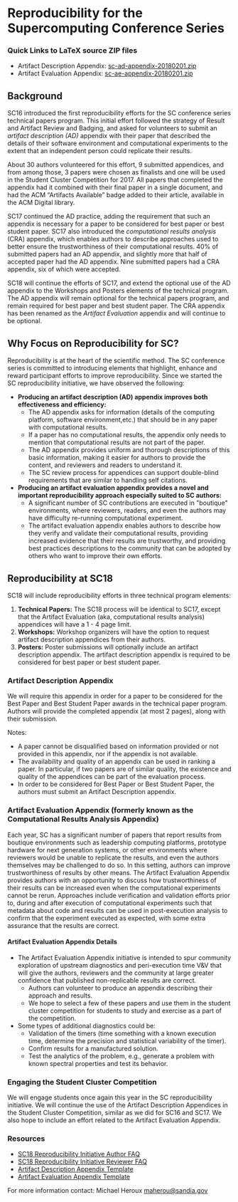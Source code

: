 # Reproducibility for the Supercomputing Conference Series

### Quick Links to LaTeX source ZIP files

- Artifact Description Appendix: [sc-ad-appendix-20180201.zip](https://collegeville.github.io/sc-reproducibility/sc-ad-appendix-20180201.zip)
- Artifact Evaluation Appendix: [sc-ae-appendix-20180201.zip](https://collegeville.github.io/sc-reproducibility/sc-ae-appendix-20180201.zip)


## Background
SC16 introduced the first reproducibility efforts for the SC conference series technical papers program. This initial effort followed the strategy of Result and Artifact Review and Badging, and asked for volunteers to submit an _artifact description (AD)_ appendix with their paper that described the details of their software environment and computational experiments to the extent that an independent person could replicate their results.

About 30 authors volunteered for this effort, 9 submitted appendices, and from among those, 3 papers were chosen as finalists and one will be used in the Student Cluster Competition for 2017. All papers that completed the appendix had it combined with their final paper in a single document, and had the ACM “Artifacts Available” badge added to their article, available in the ACM Digital library.

SC17 continued the AD practice, adding the requirement that such an appendix is necessary for a paper to be considered for best paper or best student paper.  SC17 also introduced the _computational results analysis_ (CRA) appendix, which enables authors to describe approaches used to better ensure the trustworthiness of their computational results.  40% of submitted papers had an AD appendix, and slightly more that half of accepted paper had the AD appendix.  Nine submitted papers had a CRA appendix, six of which were accepted.

SC18 will continue the efforts of SC17, and extend the optional use of the AD appendix to the Workshops and Posters elements of the technical program.  The AD appendix will remain optional for the technical papers program, and remain required for best paper and best student paper.  The CRA appendix has been renamed as the _Artifact Evaluation_ appendix and will continue to be optional.

## Why Focus on Reproducibility for SC?

Reproducibility is at the heart of the scientific method.  The SC conference series is committed to introducing elements that highlight, enhance and reward participant efforts to improve reproducibility.  Since we started the SC reproducibility initiative, we have observed the following:
- **Producing an artifact description (AD) appendix improves both effectiveness and efficiency:** 
  - The AD appendix asks for information (details of the computing platform, software environment,etc.) that should be in any paper with computational results.  
  - If a paper has no computational results, the appendix only needs to mention that computational results are not part of the paper.  
  - The AD appendix provides uniform and thorough descriptions of this basic information, making it easier for authors to provide the content, and reviewers and readers to understand it.
  - The SC review process for appendices can support double-blind requirements that are similar to handling self citations.
- **Producing an artifact evaluation appendix provides a novel and important reproducibility approach especially suited to SC authors:**
  - A significant number of SC contributions are executed in "boutique" environments, where reviewers, readers, and even the authors may have difficulty re-running computational experiment.
  - The artifact evaluation appendix enables authors to describe how they verify and validate their computational results, providing increased evidence that their results are trustworthy, and providing best practices descriptions to the community that can be adopted by others who want to improve their own efforts.
 
## Reproducibility at SC18

SC18 will include reproducibility efforts in three technical program elements:
1. **Technical Papers:** The SC18 process will be identical to SC17, except that the Artifact Evaluation (aka, computational results analysis) appendices will have a 1 - 4 page limit.
2. **Workshops:** Workshop organizers will have the option to request artifact description appendices from their authors.
3. **Posters:** Poster submissions will optionally include an artifact description appendix.  The artifact description appendix is required to be considered for best paper or best student paper.

### Artifact Description Appendix

We will require this appendix in order for a paper to be considered for the Best Paper and Best Student Paper awards in the technical paper program. Authors will provide the completed appendix (at most 2 pages), along with their submission.

Notes:

- A paper cannot be disqualified based on information provided or not provided in this appendix, nor if the appendix is not available.
- The availability and quality of an appendix can be used in ranking a paper. In particular, if two papers are of similar quality, the existence and quality of the appendices can be part of the evaluation process.
- In order to be considered for Best Paper or Best Student Paper, the authors must submit an Artifact Description appendix.

### Artifact Evaluation Appendix (formerly known as the Computational Results Analysis Appendix)
Each year, SC has a significant number of papers that report results from boutique environments such as leadership computing platforms, prototype hardware for next generation systems, or other environments where reviewers would be unable to replicate the results, and even the authors themselves may be challenged to do so. In this setting, authors can improve trustworthiness of results by other means. The Artifact Evaluation Appendix provides authors with an opportunity to discuss how trustworthiness of their results can be increased even when the computational experiments cannot be rerun. Approaches include verification and validation efforts prior to, during and after execution of computational experiments such that metadata about code and results can be used in post-execution analysis to confirm that the experiment executed as expected, with some extra assurance that the results are correct.

#### Artifact Evaluation Appendix Details
- The Artifact Evaluation Appendix initiative is intended to spur community exploration of upstream diagnostics and peri-execution time V&V that will give the authors, reviewers and the community at large greater confidence that published non-replicable results are correct.
  - Authors can volunteer to produce an appendix describing their approach and results.
  - We hope to select a few of these papers and use them in the student cluster competition for students to study and exercise as a part of the competition.
- Some types of additional diagnostics could be:
  - Validation of the timers (time something with a known execution time, determine the precision and statistical variability of the timer).
  - Confirm results for a manufactured solution.
  - Test the analytics of the problem, e.g., generate a problem with known spectral properties and test its behavior.

### Engaging the Student Cluster Competition
We will engage students once again this year in the SC reproducibility initiative. We will continue the use of the Artifact Description Appendices in the Student Cluster Competition, similar as we did for SC16 and SC17. We also hope to include an effort related to the Artifact Evaluation Appendix.

### Resources

- [SC18 Reproducibility Initiative Author FAQ](https://collegeville.github.io/sc-reproducibility/AuthorFAQ.html)
- [SC18 Reproducibility Initiative Reviewer FAQ](https://collegeville.github.io/sc-reproducibility/ReviewerFAQ.html)
- [Artifact Description Appendix Template](https://collegeville.github.io/sc-reproducibility/ArtifactDescriptionAppendixTemplate.html)
- [Artifact Evaluation Appendix Template](https://collegeville.github.io/sc-reproducibility/ArtifactEvaluationAppendixTemplate.html)

For more information contact: Michael Heroux <maherou@sandia.gov>
